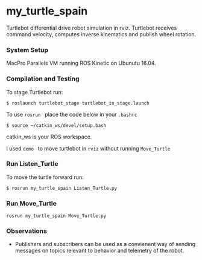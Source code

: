 # my_turtle_spain
Turtlebot differential drive robot simulation in rviz. Turtlebot receives command velocity, computes inverse kinematics and publish wheel rotation. 

### System Setup
MacPro
Parallels VM running ROS Kinetic on Ubunutu 16.04.


### Compilation and Testing

To stage Turtlebot run:
```
$ roslaunch turtlebot_stage turtlebot_in_stage.launch
```
To use ```rosrun ``` place the code below in your ``` .bashrc ```
```
$ source ~/catkin_ws/devel/setup.bash
```
catkin_ws is your ROS workspace.

I used  ```demo ``` to move turtlebot in ```rviz``` without running  ``` Move_Turtle ```

### Run Listen_Turtle

To move the turtle forward run:
```
$ rosrun my_turtle_spain Listen_Turtle.py
```

### Run Move_Turtle
```
rosrun my_turtle_spain Move_Turtle.py
```

### Observations
- Publishers and subscribers can be used as a convienent way of sending messages on topics relevant to behavior and telemetry of the robot.
